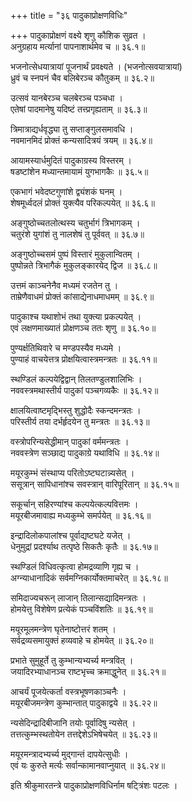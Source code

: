 +++
title = "३६ पादुकाप्रोक्षणविधिः"

+++
पादुकाप्रोक्षणं वक्ष्ये श‍ृणु कौशिक सुव्रत ।  
अनुग्रहाय मर्त्यानां पापनाशार्थमेव च ॥ ३६.१॥  

भजनोत्सेधयात्रायां पूजनार्थं प्रवक्ष्यते । (भजनोत्सवयात्रायां)  
ध्रुवं च स्नपनं चैव बलिबेरञ्च कौतुकम् ॥ ३६.२॥  

उत्सवं यानबेरञ्च चलबेरञ्च पञ्चधा ।  
एतेषां पादमानेषु यदिष्टं तत्त्प्रगृह्यताम् ॥ ३६.३॥  

त्रिमात्राद्यर्धवृद्ध्या तु सप्ताङ्गुलसमावधि ।  
नवमानमिदं प्रोक्तं कन्यसादित्रयं त्रयम् ॥ ३६.४॥  

आयामस्यार्धमुदितं पादुकाग्रस्य विस्तरम् ।  
षडष्टांशेन मध्यान्तमायामं युगभागकैः ॥ ३६.५॥  

एकभागं भवेदष्टगुणांशे द्व्यंशकं घनम् ।  
शेषमूर्ध्वदलं प्रोक्तं युक्त्यैव परिकल्पयेत् ॥ ३६.६॥  

अङ्गुष्ठोच्चतलोत्थस्य चतुर्भागं त्रिभागकम् ।  
चतुरंशे युगांशं तु नालशेषं तु पूर्ववत् ॥ ३६.७॥  

अङ्गुष्ठोच्चसमं पुष्पं विस्तारं मुकुलान्वितम् ।  
पुष्पोन्नते त्रिभागैकं मुकुलङ्कारयेद् द्विज ॥ ३६.८॥  

उत्तमं काञ्चनेनैव मध्यमं रजतेन तु ।  
ताम्रेणैवाधमं प्रोक्तं कांसाद्येनाधमाधमम् ॥ ३६.९॥  

पादुकाश्च यथाशोभं तथा युक्त्या प्रकल्पयेत् ।  
एवं लक्षणमाख्यातं प्रोक्षणञ्च ततः श‍ृणु ॥ ३६.१०॥  

पुण्यर्क्षतिथिवारे च मण्डपस्यैव मध्यमे ।  
पुण्याहं वाचयेत्तत्र प्रोक्षयित्वास्त्रमन्त्रतः ॥ ३६.११॥  

स्थण्डिलं कल्पयेद्विद्वान् तिलतण्डुलशालिभिः ।  
नववस्त्रमथास्तीर्य पादुकां पञ्चगव्यकैः ॥ ३६.१२॥  

क्षालयित्वाष्टमृद्भिस्तु शुद्धोदैः स्कन्दमन्त्रतः ।  
परिस्तीर्य तया दर्भर्हृदयेन तु मन्त्रतः ॥ ३६.१३॥  

वस्त्रोपरिन्यसेद्धीमान् पादुकां वर्ममन्त्रतः ।  
नववस्त्रेण सञ्छाद्य पादुकाग्रे यथाविधि ॥ ३६.१४॥  

मयूरकुम्भं संस्थाप्य परितोऽष्टघटान्न्यसेत् ।  
ससूत्रान् सापिधानांश्च सवस्त्रान् वारिपूरितान् ॥ ३६.१५॥  

सकूर्चान् सहिरण्यांश्च कल्पयेत्कल्पवित्तमः ।  
मयूरबीजमावाह्य मध्यकुम्भे समर्पयेत् ॥ ३६.१६॥  

इन्द्रादिलोकपालांश्च पूर्वाद्यष्टघटे यजेत् ।  
धेनुमुद्रां प्रदर्श्याथ तत्पृष्ठे सिकतैः कृतैः ॥ ३६.१७॥  

स्थण्डिलं विधिवत्कृत्वा होमद्रव्याणि गृह्य च ।  
अग्न्याधानादिकं सर्वमग्निकार्योक्तमाचरेत् ॥ ३६.१८॥  

समिदाज्यचरून् लाजान् तिलान्सद्यादिमन्त्रतः ।  
होमयेत्तु विशेषेण प्रत्येकं पञ्चविंशतिः ॥ ३६.१९॥  

मयूरमूलमन्त्रेण घृतेनाष्टोत्तरं शतम् ।  
सर्वद्रव्यसमायुक्तं हव्यवाहे च होमयेत् ॥ ३६.२०॥  

प्रभाते सुमुहूर्ते तु कुम्भान्यभ्यर्च्य मन्त्रवित् ।  
जयादिरभ्याधानञ्च राष्टभृच्च क्रमाद्धुनेत् ॥ ३६.२१॥  

आचर्यं पूजयेत्कर्ता वस्त्रभूषणकाञ्चनैः ।  
मयूरबीजमन्त्रेण कुम्भान्तात् पादुकाद्वये ॥ ३६.२२॥  

न्यसेदिन्द्रादिबीजानि तयोः पूर्वादिषु न्यसेत् ।  
तत्तत्कुम्भस्थतोयेन तत्तद्देशेऽभिषेचयेत् ॥ ३६.२३॥  

मयूरमन्त्रादभ्यर्च्य मुद्गान्तं दापयेत्सुधीः ।  
एवं यः कुरुते मर्त्यः सर्वान्कामानवाप्नुयात् ॥ ३६.२४॥  

इति श्रीकुमारतन्त्रे पादुकाप्रोक्षणविधिर्नाम षट्त्रिंशः पटलः ।  